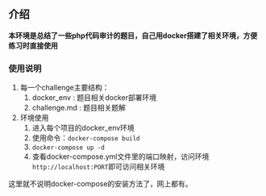 ## 介绍

**本环境是总结了一些php代码审计的题目，自己用docker搭建了相关环境，方便练习时直接使用**

### 使用说明

1. 每一个challenge主要结构：
   1. docker_env : 题目相关docker部署环境
   2. challenge.md : 题目相关题解
2. 环境使用
   1. 进入每个项目的docker_env环境
   2. 使用命令：`docker-compose build`
   3. `docker-compose up -d`
   4. 查看docker-compose.yml文件里的端口映射，访问环境`http://localhost:PORT`即可访问相关环境

这里就不说明docker-compose的安装方法了，网上都有。



